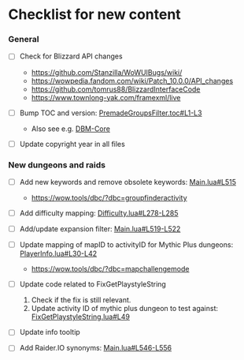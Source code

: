 # Checklist for new content

### General

- [ ] Check for Blizzard API changes
  - https://github.com/Stanzilla/WoWUIBugs/wiki/
  - https://wowpedia.fandom.com/wiki/Patch_10.0.0/API_changes
  - https://github.com/tomrus88/BlizzardInterfaceCode
  - https://www.townlong-yak.com/framexml/live

- [ ] Bump TOC and version: [PremadeGroupsFilter.toc#L1-L3](https://github.com/0xbs/premade-groups-filter/blob/622fd4d726eef720c35603aa7ef5ed15cf0d7355/PremadeGroupsFilter.toc#L1-L3)
  - Also see e.g. [DBM-Core](https://github.com/DeadlyBossMods/DBM-Unified/blob/master/DBM-Core/DBM-Core.toc#L1)

- [ ] Update copyright year in all files

### New dungeons and raids

- [ ] Add new keywords and remove obsolete keywords: [Main.lua#L515](https://github.com/0xbs/premade-groups-filter/blob/622fd4d726eef720c35603aa7ef5ed15cf0d7355/Main.lua#L515)
  - https://wow.tools/dbc/?dbc=groupfinderactivity

- [ ] Add difficulty mapping: [Difficulty.lua#L278-L285](https://github.com/0xbs/premade-groups-filter/blob/622fd4d726eef720c35603aa7ef5ed15cf0d7355/Modules/Difficulty.lua#L278-L285)

- [ ] Add/update expansion filter: [Main.lua#L519-L522](https://github.com/0xbs/premade-groups-filter/blob/622fd4d726eef720c35603aa7ef5ed15cf0d7355/Main.lua#L519-L522)

- [ ] Update mapping of mapID to activityID for Mythic Plus dungeons: [PlayerInfo.lua#L30-L42](https://github.com/0xbs/premade-groups-filter/blob/622fd4d726eef720c35603aa7ef5ed15cf0d7355/Modules/PlayerInfo.lua#L30-L42)
  - https://wow.tools/dbc/?dbc=mapchallengemode

- [ ] Update code related to FixGetPlaystyleString
  1. Check if the fix is still relevant.
  2. Update activity ID of mythic plus dungeon to test against: [FixGetPlaystyleString.lua#L49](https://github.com/0xbs/premade-groups-filter/blob/ce3da3c7832ea92b78d51fe324d729e7f58606a7/FixGetPlaystyleString.lua#L49)

- [ ] Update info tooltip

- [ ] Add Raider.IO synonyms: [Main.lua#L546-L556](https://github.com/0xbs/premade-groups-filter/blob/622fd4d726eef720c35603aa7ef5ed15cf0d7355/Main.lua#L546-L556)
